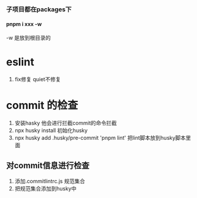 ### 子项目都在packages下


#### pnpm i xxx -w

-w 是放到根目录的

# eslint
1.  fix修复  quiet不修复 

# commit 的检查
1. 安装hasky 他会进行拦截commit的命令拦截
2. npx husky install 初始化husky
3. npx husky add .husky/pre-commit 'pnpm lint' 把lint脚本放到husky脚本里面
## 对commit信息进行检查
1. 添加.commitlintrc.js 规范集合
2. 把规范集合添加到husky中
